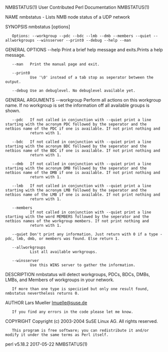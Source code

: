 NMBSTATUS(1)                                                                         User Contributed Perl Documentation                                                                         NMBSTATUS(1)



NAME
       nmbstatus - Lists NMB node status of a UDP network

SYNOPSIS
       nmbstatus [options]

       Options: --workgroup --pdc --bdc --lmb --dmb --members --quiet --allworkgroups --winsserver --print0 --debug --help --man

GENERAL OPTIONS
       --help  Print a brief help message and exits.Prints a help message.

       --man   Print the manual page and exit.

       --print0
               Use '\0' instead of a tab stop as seperator between the output.

       --debug Use an debuglevel. No debuglevel available yet.

GENERAL ARGUMENTS
       --workgroup
               Perform all actions on this workgroup name. If no workgroup is set the information off all available groups is shown.

       --pdc   If not called in conjunction with --quiet print a line starting with the acronym PDC followed by the seperator and the netbios name of the PDC if one is available. If not print nothing and
               return with 1.

       --bdc   If not called in conjunction with --quiet print a line starting with the acronym BDC followed by the seperator and the netbios name of the BDC if one is available. If not print nothing and
               return with 1.

       --dmb   If not called in conjunction with --quiet print a line starting with the acronym DMB followed by the seperator and the netbios name of the DMB if one is available. If not print nothing and
               return with 1.

       --lmb   If not called in conjunction with --quiet print a line starting with the acronym LMB followed by the seperator and the netbios name of the LMB if one is available. If not print nothing and
               return with 1.

       --members
               If not called in conjunction with --quiet print a line starting with the word MEMBERS followed by the seperator and the netbios names of the workgroup members. If not print nothing and
               return with 1.

       --quiet Don't print any information. Just return with 0 if a type - pdc, lmb, dmb, or members was found. Else return 1.

       --allworkgroups
               List all available workgroups.

       --winsserver
               Use this WINS server to gather the information.

DESCRIPTION
       nmbstatus will detect workgroups, PDCs, BDCs, DMBs, LMBs, and Members of workgroups in your network.

       If more than one type is specizied but only one result found, nmbstatus nevertheless returns 0.

AUTHOR
       Lars Mueller <lmuelle@suse.de>

       If you find any errors in the code please let me know.

COPYRIGHT
       Copyright (c) 2003-2004 SuSE Linux AG. All rights reserved.

       This program is free software; you can redistribute it and/or modify it under the same terms as Perl itself.



perl v5.18.2                                                                                      2017-05-22                                                                                     NMBSTATUS(1)
